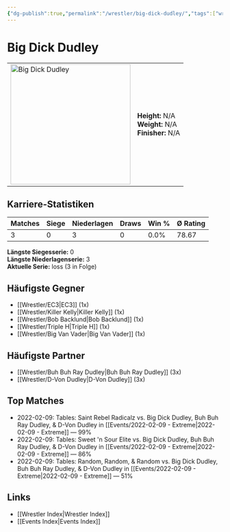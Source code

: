 ```yaml
---
{"dg-publish":true,"permalink":"/wrestler/big-dick-dudley/","tags":["wrestler"],"noteIcon":"","created":"2025-08-11T09:33:17.758+02:00"}
---
```



# Big Dick Dudley

<table>
<tr>
<td><img src="Big Dick Dudley.png" width="280" alt="Big Dick Dudley"></td>
<td>
<b>Height:</b> N/A<br>
<b>Weight:</b> N/A<br>
<b>Finisher:</b> N/A<br>
</td>
</tr>
</table>

## Karriere-Statistiken

| Matches | Siege | Niederlagen | Draws | Win % | Ø Rating |
|---------|-------|-------------|-------|-------|-----------|
| 3 | 0 | 3 | 0 | 0.0% | 78.67 |

**Längste Siegesserie:** 0<br>**Längste Niederlagenserie:** 3<br>**Aktuelle Serie:** loss (3 in Folge)


## Häufigste Gegner
- [[Wrestler/EC3\|EC3]] (1x)
- [[Wrestler/Killer Kelly\|Killer Kelly]] (1x)
- [[Wrestler/Bob Backlund\|Bob Backlund]] (1x)
- [[Wrestler/Triple H\|Triple H]] (1x)
- [[Wrestler/Big Van Vader\|Big Van Vader]] (1x)

## Häufigste Partner
- [[Wrestler/Buh Buh Ray Dudley\|Buh Buh Ray Dudley]] (3x)
- [[Wrestler/D-Von Dudley\|D-Von Dudley]] (3x)

## Top Matches
- 2022-02-09: Tables: Saint Rebel Radicalz vs. Big Dick Dudley, Buh Buh Ray Dudley, & D-Von Dudley in [[Events/2022-02-09 - Extreme\|2022-02-09 - Extreme]] — 99%
- 2022-02-09: Tables: Sweet 'n Sour Elite vs. Big Dick Dudley, Buh Buh Ray Dudley, & D-Von Dudley in [[Events/2022-02-09 - Extreme\|2022-02-09 - Extreme]] — 86%
- 2022-02-09: Tables: Random, Random, & Random vs. Big Dick Dudley, Buh Buh Ray Dudley, & D-Von Dudley in [[Events/2022-02-09 - Extreme\|2022-02-09 - Extreme]] — 51%

## Links
- [[Wrestler Index\|Wrestler Index]]
- [[Events Index\|Events Index]]
